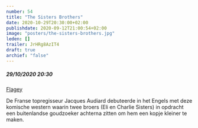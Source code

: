 ```yaml
---
number: 54
title: "The Sisters Brothers"
date: 2020-10-29T20:30:00+02:00
publishdate: 2020-09-12T21:00:54+02:00
image: "posters/the-sisters-brothers.jpg"
leden: []
trailer: JrHRg8AzIT4
draft: true
archief: "false"
---
```


##### 29/10/2020 20:30

[Flagey](https://www.flagey.be/nl/activity/7639-the-sisters-brothers-jacques-audiard)

De Franse topregisseur Jacques Audiard debuteerde in het Engels met deze komische
western waarin twee broers (Eli en Charlie Sisters) in opdracht een buitenlandse
goudzoeker achterna zitten om hem een kopje kleiner te maken.
<!--more-->
